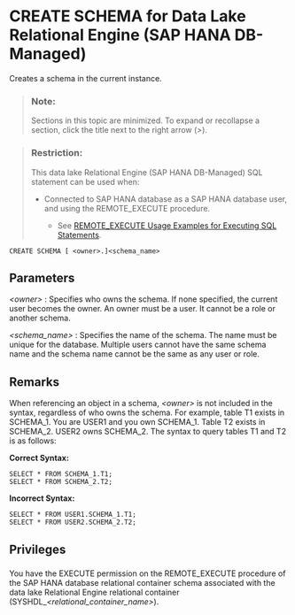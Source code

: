 <!-- loio7988025f66db454aae19ae0c7a4fe042 -->

# CREATE SCHEMA for Data Lake Relational Engine \(SAP HANA DB-Managed\)

Creates a schema in the current instance.



> ### Note:  
> Sections in this topic are minimized. To expand or recollapse a section, click the title next to the right arrow \(*\>*\).



> ### Restriction:  
> This data lake Relational Engine \(SAP HANA DB-Managed\) SQL statement can be used when:
> 
> -   Connected to SAP HANA database as a SAP HANA database user, and using the REMOTE\_EXECUTE procedure.
> 
>     -   See [REMOTE\_EXECUTE Usage Examples for Executing SQL Statements](remote-execute-usage-examples-for-executing-sql-statements-fd99ac0.md).



```
CREATE SCHEMA [ <owner>.]<schema_name>
```



<a name="loio7988025f66db454aae19ae0c7a4fe042__section_wgv_jlr_btb"/>

## Parameters

 *<owner\>*
 :   Specifies who owns the schema. If none specified, the current user becomes the owner. An owner must be a user. It cannot be a role or another schema.

  *<schema\_name\>*
 :   Specifies the name of the schema. The name must be unique for the database. Multiple users cannot have the same schema name and the schema name cannot be the same as any user or role.

 

<a name="loio7988025f66db454aae19ae0c7a4fe042__section_qz3_klr_btb"/>

## Remarks

When referencing an object in a schema, *<owner\>* is not included in the syntax, regardless of who owns the schema. For example, table T1 exists in SCHEMA\_1. You are USER1 and you own SCHEMA\_1. Table T2 exists in SCHEMA\_2. USER2 owns SCHEMA\_2. The syntax to query tables T1 and T2 is as follows:

**Correct Syntax:**

```
SELECT * FROM SCHEMA_1.T1;
SELECT * FROM SCHEMA_2.T2;
```

**Incorrect Syntax:**

```
SELECT * FROM USER1.SCHEMA_1.T1;
SELECT * FROM USER2.SCHEMA_2.T2;
```



<a name="loio7988025f66db454aae19ae0c7a4fe042__section_iyk_2ds_wwb"/>

## Privileges



### 

You have the EXECUTE permission on the REMOTE\_EXECUTE procedure of the SAP HANA database relational container schema associated with the data lake Relational Engine relational container \(SYSHDL\_*<relational\_container\_name\>*\).

